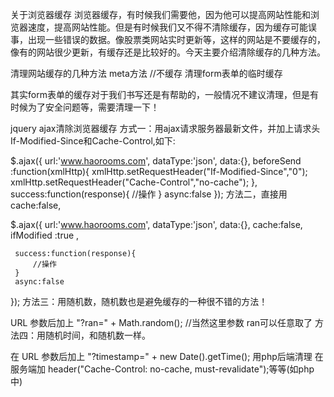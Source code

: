 关于浏览器缓存
浏览器缓存，有时候我们需要他，因为他可以提高网站性能和浏览器速度，提高网站性能。但是有时候我们又不得不清除缓存，因为缓存可能误事，出现一些错误的数据。像股票类网站实时更新等，这样的网站是不要缓存的，像有的网站很少更新，有缓存还是比较好的。今天主要介绍清除缓存的几种方法。

清理网站缓存的几种方法
meta方法
//不缓存
<META HTTP-EQUIV="pragma" CONTENT="no-cache"> 
<META HTTP-EQUIV="Cache-Control" CONTENT="no-cache, must-revalidate"> 
<META HTTP-EQUIV="expires" CONTENT="0">
清理form表单的临时缓存
<body onLoad="javascript:document.yourFormName.reset()">
其实form表单的缓存对于我们书写还是有帮助的，一般情况不建议清理，但是有时候为了安全问题等，需要清理一下！

jquery ajax清除浏览器缓存
方式一：用ajax请求服务器最新文件，并加上请求头If-Modified-Since和Cache-Control,如下:

  $.ajax({
     url:'www.haorooms.com',
     dataType:'json',
     data:{},
     beforeSend :function(xmlHttp){ 
        xmlHttp.setRequestHeader("If-Modified-Since","0"); 
        xmlHttp.setRequestHeader("Cache-Control","no-cache");
     },
     success:function(response){
         //操作
     }
     async:false
  });
方法二，直接用cache:false,

  $.ajax({
     url:'www.haorooms.com',
     dataType:'json',
     data:{},
     cache:false, 
     ifModified :true ,

     success:function(response){
         //操作
     }
     async:false
  });
方法三：用随机数，随机数也是避免缓存的一种很不错的方法！

URL 参数后加上 "?ran=" + Math.random(); //当然这里参数 ran可以任意取了
方法四：用随机时间，和随机数一样。

在 URL 参数后加上 "?timestamp=" + new Date().getTime(); 
用php后端清理
在服务端加 header("Cache-Control: no-cache, must-revalidate");等等(如php中)
